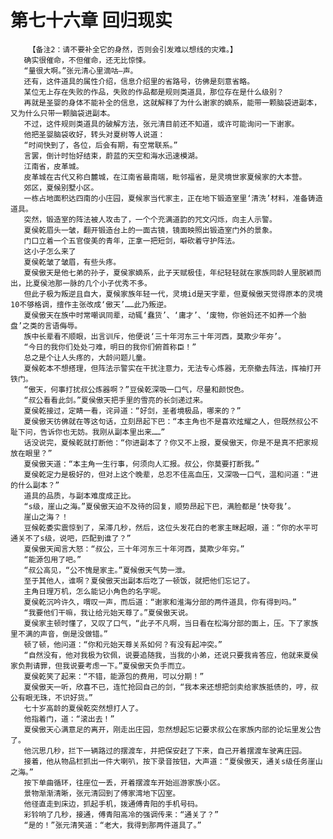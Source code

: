 # 第七十六章 回归现实
        【备注2：请不要补全它的身然，否则会引发难以想线的灾难。】
       确实很催命，不但催命，还无比惊悚。
       “量很大啊。”张元清心里滴咕—声。
       还有，这件道具的属性介绍，信息介绍里的省路号，彷佛是刻意省略。
       某位无上存在失败的作品，失败的作品都是规则类道具，那位存在是什么级别？
       再就是圣婴的身体不能补全的信息，这就解释了为什么谢家的嫡系，能带一颗脑袋进副本，又为什么只带一颗脑袋进副本。
       不过，这件规则类道具的破解方法，张元清目前还不知道，或许可能询问一下谢家。
       他把圣婴脑袋收好，转头对夏树等人说道：
       “时间快到了，各位，后会有期，有空常联系。”
       言罢，倒计时怡好结束，蔚蓝的天空和海水迅速模湖。
       江南省，皮革城。
       皮革城在古代又称白麓城，在江南省最南端，毗邻福省，是灵境世家夏候家的大本营。
       郊区，夏候别墅小区。
       一栋占地面积达四南的小庄园，夏候家当代家主，正在地下锻造室里‘清洗’材料，准备铸造道具。
       突然，锻造室的阵法被人攻击了，一个个充满道韵的咒文闪烁，向主人示警。
       夏侯乾眉头一皱，翻开锻造台上的一面古镜，镜面映照出锻造室门外的景象。
       门口立着一个五官俊美的青年，正拿一把短剑，噼砍着守护阵法。
       这小子怎么来了
       夏侯乾皱了皱眉，有些头疼。
       夏侯傲天是他七弟的孙子，夏侯家嫡系，此子天赋极佳，年纪轻轻就在家族同龄人里脱颖而出，比夏侯池那一脉的几个小子优秀不多。
       但此子极为叛逆且自大，夏候家族年轻一代，灵境id是天字辈，但夏候傲天觉得原本的灵境10不够格调，擅作主张改成‘傲天’……此乃叛逆。
       夏侯傲天在族中时常嘲讽同辈，动辄‘蠢货’、‘庸才’、‘废物，你爸妈还不如养一个胎盘’之类的言语侮辱。
       族中长辈看不顺眼，出言训斥，他便说‘三十年河东三十年河西，莫欺少年夯’。
       “今日的我你们处处刁难，明日的我你们俯首称臣！”
       总之是个让人头疼的，大龄问题儿童。
       夏候乾本不想搭理，但阵法示警实在干扰注意力，无法专心炼器，无奈撤去阵法，挥袖打开铁门。
       “傲天，何事打扰叔公炼器啊？”豆侯乾深吸一口气，尽量和颜悦色。
       “叔公看看此剑。”夏侯傲天把手里的雪亮的长剑递过来。
       夏侯乾接过，定睛一看，诧异道：“好剑，圣者境极品，哪来的？”
       夏侯傲天彷佛就在等这句话，立刻昂起下巴：“本主角也不是喜欢炫耀之人，但既然叔公不耻下问，告诉你也无妨。我刚从副本里出来……”
       话没说完，夏候乾就打断他：“你进副本了？你又不上报，夏侯傲天，你是不是真不把家规放在眼里？”
       夏侯傲天道：“本主角一生行事，何须向人汇报。叔公，你莫要打断我。”
       夏侯乾定力是极好的，但对上这个晚辈，总忍不佳高血压，又深吸一口气，温和问道：“进的什么副本？”
       道具的品质，与副本难度成正比。
       “s级，崖山之海。”夏侯傲天迫不及待的回复，顺势昂起下巴，满脸都是‘快夸我’。
       崖山之海？！
       豆候乾委实震惊到了，呆滞几秒，然后，这位头发花白的老家主眯起眼，道：“你的水平可通关不了s级，说吧，匹配到谁了？”
       夏侯傲天闻言大怒：“叔公，三十年河东三十年河西，莫欺少年穷。”
       “能源包用了吧。”
       “叔公高见，“公不愧是家主。”夏候傲天气势一泄。
       至于其他人，谁啊？夏侯傲天出副本后吃了一顿饭，就把他们忘记了。
       主角日理万机，怎么能记小角色的名字呢。
       夏侯乾沉吟许久，喟叹一声，而后道：“谢家和淮海分部的两件道具，你有得到吗。”
       “我要他们干嘛，我让给元始天尊了。”夏侯傲天说。
       夏侯家主顿时懂了，又叹了口气，“此子不凡啊，当日看在松海分部的面上，压。下了家族里不满的声音，倒是没做错。”
       顿了顿，他问道：“你和元始天尊关系如何？有没有起冲突。”
       “自然没有，他对我极为钦佩，说要追随我，当我的小弟，还说只要我肯答应，他就来夏侯家负荆请罪，但我说要考虑一下。”夏侯傲天负手而立。
       夏侯乾笑了起来：“不错，能源包的费用，可以分期！”
       夏侯傲天一听，欣喜不已，连忙抢回自己的剑，“我本来还想把剑卖给家族抵债的，哼，叔公有眼无珠，不识好货。”
       七十岁高龄的夏侯乾突然想打人了。
       他指着门，道：“滚出去！”
       夏侯傲天心满意足的离开，刚走出庄园，忽然想起忘记要求叔公在家族内部的论坛里发公告了。
       他沉思几秒，拦下一辆路过的摆渡车，并把保安赶了下来，自己开着摆渡车驶离庄园。
       接着，他从物品栏抓出一件大喇叭，按下录音按钮，大声道：“夏侯傲天，通关s级任务崖山之海。”
       按下单曲循环，往座位一丢，开着摆渡车开始巡游家族小区。
       景物渐渐清晰，张元清回到了傅家湾地下囚室。
       他径直走到床边，抓起手机，拨通傅青阳的手机号码。
       彩铃响了几秒，接通，傅青阳高冷的强调传来：“通关了？”
       “是的！”张元清笑道：“老大，我得到那两件道具了。”